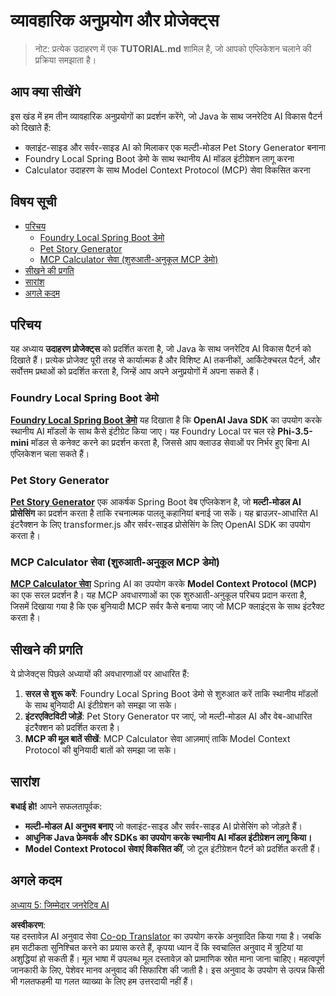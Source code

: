 <!--
CO_OP_TRANSLATOR_METADATA:
{
  "original_hash": "da1b6d87b8a73306b29f9a1bdd681221",
  "translation_date": "2025-07-21T16:32:48+00:00",
  "source_file": "04-PracticalSamples/README.md",
  "language_code": "hi"
}
-->
# व्यावहारिक अनुप्रयोग और प्रोजेक्ट्स

> नोट: प्रत्येक उदाहरण में एक **TUTORIAL.md** शामिल है, जो आपको एप्लिकेशन चलाने की प्रक्रिया समझाता है।

## आप क्या सीखेंगे
इस खंड में हम तीन व्यावहारिक अनुप्रयोगों का प्रदर्शन करेंगे, जो Java के साथ जनरेटिव AI विकास पैटर्न को दिखाते हैं:
- क्लाइंट-साइड और सर्वर-साइड AI को मिलाकर एक मल्टी-मोडल Pet Story Generator बनाना
- Foundry Local Spring Boot डेमो के साथ स्थानीय AI मॉडल इंटीग्रेशन लागू करना
- Calculator उदाहरण के साथ Model Context Protocol (MCP) सेवा विकसित करना

## विषय सूची

- [परिचय](../../../04-PracticalSamples)
  - [Foundry Local Spring Boot डेमो](../../../04-PracticalSamples)
  - [Pet Story Generator](../../../04-PracticalSamples)
  - [MCP Calculator सेवा (शुरुआती-अनुकूल MCP डेमो)](../../../04-PracticalSamples)
- [सीखने की प्रगति](../../../04-PracticalSamples)
- [सारांश](../../../04-PracticalSamples)
- [अगले कदम](../../../04-PracticalSamples)

## परिचय

यह अध्याय **उदाहरण प्रोजेक्ट्स** को प्रदर्शित करता है, जो Java के साथ जनरेटिव AI विकास पैटर्न को दिखाते हैं। प्रत्येक प्रोजेक्ट पूरी तरह से कार्यात्मक है और विशिष्ट AI तकनीकों, आर्किटेक्चरल पैटर्न, और सर्वोत्तम प्रथाओं को प्रदर्शित करता है, जिन्हें आप अपने अनुप्रयोगों में अपना सकते हैं।

### Foundry Local Spring Boot डेमो

**[Foundry Local Spring Boot डेमो](foundrylocal/README.md)** यह दिखाता है कि **OpenAI Java SDK** का उपयोग करके स्थानीय AI मॉडलों के साथ कैसे इंटीग्रेट किया जाए। यह Foundry Local पर चल रहे **Phi-3.5-mini** मॉडल से कनेक्ट करने का प्रदर्शन करता है, जिससे आप क्लाउड सेवाओं पर निर्भर हुए बिना AI एप्लिकेशन चला सकते हैं।

### Pet Story Generator

**[Pet Story Generator](petstory/README.md)** एक आकर्षक Spring Boot वेब एप्लिकेशन है, जो **मल्टी-मोडल AI प्रोसेसिंग** का प्रदर्शन करता है ताकि रचनात्मक पालतू कहानियां बनाई जा सकें। यह ब्राउज़र-आधारित AI इंटरैक्शन के लिए transformer.js और सर्वर-साइड प्रोसेसिंग के लिए OpenAI SDK का उपयोग करता है।

### MCP Calculator सेवा (शुरुआती-अनुकूल MCP डेमो)

**[MCP Calculator सेवा](mcp/calculator/README.md)** Spring AI का उपयोग करके **Model Context Protocol (MCP)** का एक सरल प्रदर्शन है। यह MCP अवधारणाओं का एक शुरुआती-अनुकूल परिचय प्रदान करता है, जिसमें दिखाया गया है कि एक बुनियादी MCP सर्वर कैसे बनाया जाए जो MCP क्लाइंट्स के साथ इंटरैक्ट करता है।

## सीखने की प्रगति

ये प्रोजेक्ट्स पिछले अध्यायों की अवधारणाओं पर आधारित हैं:

1. **सरल से शुरू करें**: Foundry Local Spring Boot डेमो से शुरुआत करें ताकि स्थानीय मॉडलों के साथ बुनियादी AI इंटीग्रेशन को समझा जा सके।
2. **इंटरएक्टिविटी जोड़ें**: Pet Story Generator पर जाएं, जो मल्टी-मोडल AI और वेब-आधारित इंटरैक्शन को प्रदर्शित करता है।
3. **MCP की मूल बातें सीखें**: MCP Calculator सेवा आज़माएं ताकि Model Context Protocol की बुनियादी बातों को समझा जा सके।

## सारांश

**बधाई हो!** आपने सफलतापूर्वक:

- **मल्टी-मोडल AI अनुभव बनाए** जो क्लाइंट-साइड और सर्वर-साइड AI प्रोसेसिंग को जोड़ते हैं।
- **आधुनिक Java फ्रेमवर्क और SDKs का उपयोग करके स्थानीय AI मॉडल इंटीग्रेशन लागू किया।**
- **Model Context Protocol सेवाएं विकसित कीं**, जो टूल इंटीग्रेशन पैटर्न को प्रदर्शित करती हैं।

## अगले कदम

[अध्याय 5: जिम्मेदार जनरेटिव AI](../05-ResponsibleGenAI/README.md)

**अस्वीकरण**:  
यह दस्तावेज़ AI अनुवाद सेवा [Co-op Translator](https://github.com/Azure/co-op-translator) का उपयोग करके अनुवादित किया गया है। जबकि हम सटीकता सुनिश्चित करने का प्रयास करते हैं, कृपया ध्यान दें कि स्वचालित अनुवाद में त्रुटियां या अशुद्धियां हो सकती हैं। मूल भाषा में उपलब्ध मूल दस्तावेज़ को प्रामाणिक स्रोत माना जाना चाहिए। महत्वपूर्ण जानकारी के लिए, पेशेवर मानव अनुवाद की सिफारिश की जाती है। इस अनुवाद के उपयोग से उत्पन्न किसी भी गलतफहमी या गलत व्याख्या के लिए हम उत्तरदायी नहीं हैं।